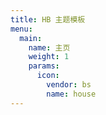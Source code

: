 ```yaml
---
title: HB 主题模板
menu:
  main:
    name: 主页
    weight: 1
    params:
      icon:
        vendor: bs
        name: house
---
```

